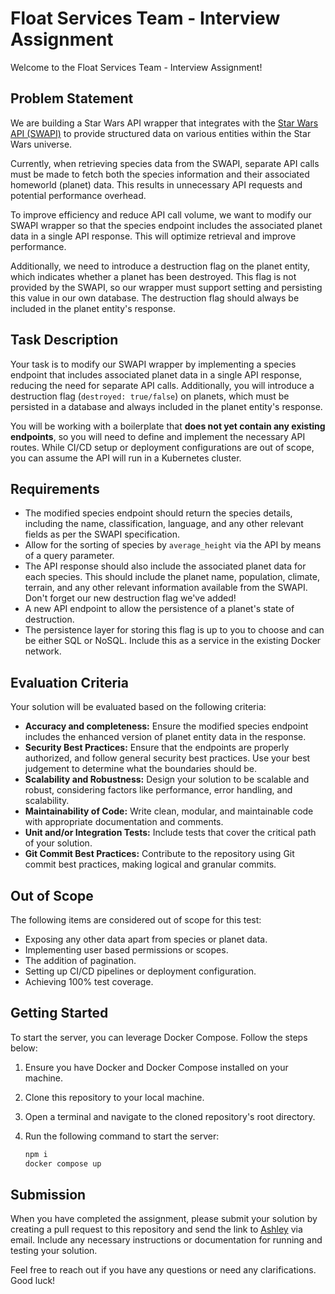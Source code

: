 # Float Services Team - Interview Assignment

Welcome to the Float Services Team - Interview Assignment! 

## Problem Statement

We are building a Star Wars API wrapper that integrates with the [Star Wars API (SWAPI)](https://swapi.dev) to provide structured data on various entities within the Star Wars universe.

Currently, when retrieving species data from the SWAPI, separate API calls must be made to fetch both the species information and their associated homeworld (planet) data. This results in unnecessary API requests and potential performance overhead.

To improve efficiency and reduce API call volume, we want to modify our SWAPI wrapper so that the species endpoint includes the associated planet data in a single API response. This will optimize retrieval and improve performance.

Additionally, we need to introduce a destruction flag on the planet entity, which indicates whether a planet has been destroyed. This flag is not provided by the SWAPI, so our wrapper must support setting and persisting this value in our own database. The destruction flag should always be included in the planet entity's response.

## Task Description

Your task is to modify our SWAPI wrapper by implementing a species endpoint that includes associated planet data in a single API response, reducing the need for separate API calls. Additionally, you will introduce a destruction flag (`destroyed: true/false`) on planets, which must be persisted in a database and always included in the planet entity's response.

You will be working with a boilerplate that **does not yet contain any existing endpoints**, so you will need to define and implement the necessary API routes. While CI/CD setup or deployment configurations are out of scope, you can assume the API will run in a Kubernetes cluster. 

## Requirements

- The modified species endpoint should return the species details, including the name, classification, language, and any other relevant fields as per the SWAPI specification.
- Allow for the sorting of species by `average_height` via the API by means of a query parameter.
- The API response should also include the associated planet data for each species. This should include the planet name, population, climate, terrain, and any other relevant information available from the SWAPI. Don't forget our new destruction flag we've added!
- A new API endpoint to allow the persistence of a planet's state of destruction.
- The persistence layer for storing this flag is up to you to choose and can be either SQL or NoSQL. Include this as a service in the existing Docker network.

## Evaluation Criteria

Your solution will be evaluated based on the following criteria:

- **Accuracy and completeness:** Ensure the modified species endpoint includes the enhanced version of planet entity data in the response.
- **Security Best Practices:** Ensure that the endpoints are properly authorized, and follow general security best practices. Use your best judgement to determine what the boundaries should be.
- **Scalability and Robustness:** Design your solution to be scalable and robust, considering factors like performance, error handling, and scalability.
- **Maintainability of Code:** Write clean, modular, and maintainable code with appropriate documentation and comments.
- **Unit and/or Integration Tests:** Include tests that cover the critical path of your solution.
- **Git Commit Best Practices:** Contribute to the repository using Git commit best practices, making logical and granular commits.

## Out of Scope

The following items are considered out of scope for this test:

- Exposing any other data apart from species or planet data.
- Implementing user based permissions or scopes.
- The addition of pagination.
- Setting up CI/CD pipelines or deployment configuration.
- Achieving 100% test coverage.

## Getting Started

To start the server, you can leverage Docker Compose. Follow the steps below:

1. Ensure you have Docker and Docker Compose installed on your machine.
2. Clone this repository to your local machine.
3. Open a terminal and navigate to the cloned repository's root directory.
4. Run the following command to start the server:

   ```bash
   npm i
   docker compose up
   ```

## Submission
When you have completed the assignment, please submit your solution by creating a pull request to this repository and send the link to [Ashley](mailto:ashley.mondesir@float.com) via email. Include any necessary instructions or documentation for running and testing your solution.

Feel free to reach out if you have any questions or need any clarifications. Good luck!
